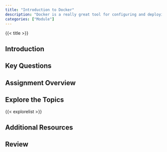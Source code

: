 ```yaml
---
title: "Introduction to Docker"
description: "Docker is a really great tool for configuring and deploying virtual machines in the cloud. We are going to look at how it works and try deploying some Docker containers."
categories: ["Module"]
---
```


{{< title >}}
## Introduction
<!--- Introduce the topic in this section -->

## Key Questions
<!--- List  key questions
- Key question 1
- Key question 2
    - Key question 2a
    - Key question 2b
 -->


## Assignment Overview
<!--- Give a general overview of the sort of assignment(s) students will do during the week -->

## Explore the Topics
<!--- An automatically generated list of explore topics from the same directory as this overview. Generated from the frontmatter, make sure to fill in the title, description and include "Exploration" in the categories! -->
{{< explorelist >}}

## Additional Resources
<!--- Links to 3rd party resources. Things like other YouTube videos or articles
[Item](URL to item)
: Description of item

[Item 2](URL to item 2)
: Description of item 2
-->

## Review
<!--- This is where you should encourage students to reflect on what they have learned and make connections to previous material. -->